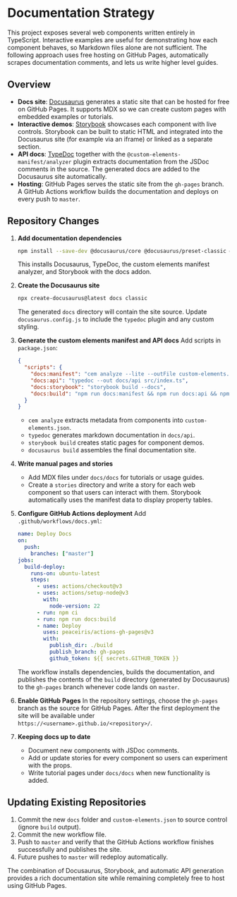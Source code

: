 # Documentation Strategy

This project exposes several web components written entirely in TypeScript. Interactive examples are useful for demonstrating how each component behaves, so Markdown files alone are not sufficient. The following approach uses free hosting on GitHub Pages, automatically scrapes documentation comments, and lets us write higher level guides.

## Overview

- **Docs site**: [Docusaurus](https://docusaurus.io/) generates a static site that can be hosted for free on GitHub Pages. It supports MDX so we can create custom pages with embedded examples or tutorials.
- **Interactive demos**: [Storybook](https://storybook.js.org/) showcases each component with live controls. Storybook can be built to static HTML and integrated into the Docusaurus site (for example via an iframe) or linked as a separate section.
- **API docs**: [TypeDoc](https://typedoc.org/) together with the `@custom-elements-manifest/analyzer` plugin extracts documentation from the JSDoc comments in the source. The generated docs are added to the Docusaurus site automatically.
- **Hosting**: GitHub Pages serves the static site from the `gh-pages` branch. A GitHub Actions workflow builds the documentation and deploys on every push to `master`.

## Repository Changes

1. **Add documentation dependencies**
   ```bash
   npm install --save-dev @docusaurus/core @docusaurus/preset-classic @docusaurus/plugin-content-docs @docusaurus/plugin-content-pages @docusaurus/plugin-content-blog @docusaurus/theme-live-codeblock typedoc docusaurus-plugin-typedoc @custom-elements-manifest/analyzer storybook @storybook/web-components @storybook/addon-docs
   ```
   This installs Docusaurus, TypeDoc, the custom elements manifest analyzer, and Storybook with the docs addon.

2. **Create the Docusaurus site**
   ```bash
   npx create-docusaurus@latest docs classic
   ```
   The generated `docs` directory will contain the site source. Update `docusaurus.config.js` to include the `typedoc` plugin and any custom styling.

3. **Generate the custom elements manifest and API docs**
   Add scripts in `package.json`:
   ```json
   {
     "scripts": {
       "docs:manifest": "cem analyze --lite --outFile custom-elements.json",
       "docs:api": "typedoc --out docs/api src/index.ts",
       "docs:storybook": "storybook build --docs",
       "docs:build": "npm run docs:manifest && npm run docs:api && npm run docs:storybook && docusaurus build docs"
     }
   }
   ```
   - `cem analyze` extracts metadata from components into `custom-elements.json`.
   - `typedoc` generates markdown documentation in `docs/api`.
   - `storybook build` creates static pages for component demos.
   - `docusaurus build` assembles the final documentation site.

4. **Write manual pages and stories**
   - Add MDX files under `docs/docs` for tutorials or usage guides.
   - Create a `stories` directory and write a story for each web component so that users can interact with them. Storybook automatically uses the manifest data to display property tables.

5. **Configure GitHub Actions deployment**
   Add `.github/workflows/docs.yml`:
   ```yaml
   name: Deploy Docs
   on:
     push:
       branches: ["master"]
   jobs:
     build-deploy:
       runs-on: ubuntu-latest
       steps:
         - uses: actions/checkout@v3
         - uses: actions/setup-node@v3
           with:
             node-version: 22
         - run: npm ci
         - run: npm run docs:build
         - name: Deploy
           uses: peaceiris/actions-gh-pages@v3
           with:
             publish_dir: ./build
             publish_branch: gh-pages
             github_token: ${{ secrets.GITHUB_TOKEN }}
   ```
   The workflow installs dependencies, builds the documentation, and publishes the contents of the `build` directory (generated by Docusaurus) to the `gh-pages` branch whenever code lands on `master`.

6. **Enable GitHub Pages**
   In the repository settings, choose the `gh-pages` branch as the source for GitHub Pages. After the first deployment the site will be available under `https://<username>.github.io/<repository>/`.

7. **Keeping docs up to date**
   - Document new components with JSDoc comments.
   - Add or update stories for every component so users can experiment with the props.
   - Write tutorial pages under `docs/docs` when new functionality is added.

## Updating Existing Repositories

1. Commit the new `docs` folder and `custom-elements.json` to source control (ignore `build` output).
2. Commit the new workflow file.
3. Push to `master` and verify that the GitHub Actions workflow finishes successfully and publishes the site.
4. Future pushes to `master` will redeploy automatically.

The combination of Docusaurus, Storybook, and automatic API generation provides a rich documentation site while remaining completely free to host using GitHub Pages.
